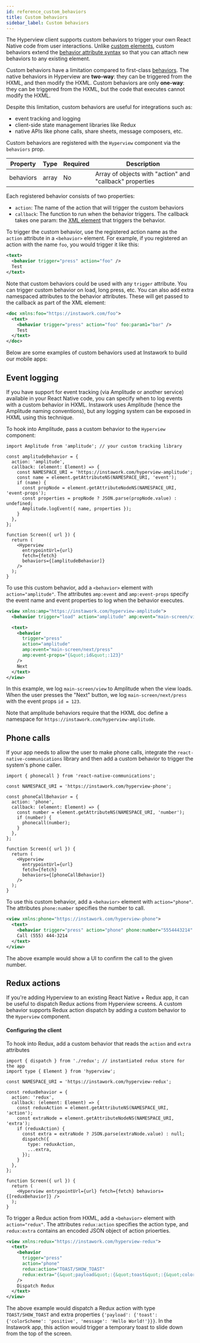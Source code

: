 ```yaml
---
id: reference_custom_behaviors
title: Custom behaviors
sidebar_label: Custom behaviors
---
```


The Hyperview client supports custom behaviors to trigger your own React Native code from user interactions. Unlike [custom elements](/docs/reference_custom_elements), custom behaviors extend the [behavior attribute syntax](/docs/reference_behavior_attributes) so that you can attach new behaviors to any existing element.

Custom behaviors have a limitation compared to first-class [behaviors](/docs/reference_behavior_attributes#action). The native behaviors in Hyperview are **two-way**: they can be triggered from the HXML, and then modify the HXML. Custom behaviors are only **one-way**: they can be triggered from the HXML, but the code that executes cannot modify the HXML.

Despite this limitation, custom behaviors are useful for integrations such as:

- event tracking and logging
- client-side state management libraries like Redux
- native APIs like phone calls, share sheets, message composers, etc.

Custom behaviors are registered with the `Hyperview` component via the `behaviors` prop.

| Property  | Type  | Required | Description                                              |
| --------- | ----- | -------- | -------------------------------------------------------- |
| behaviors | array | No       | Array of objects with "action" and "callback" properties |

Each registered behavior consists of two properties:

- `action`: The name of the action that will trigger the custom behaviors
- `callback`: The function to run when the behavior triggers. The callback takes one param: the [XML element](https://github.com/Instawork/hyperview/blob/master/src/types.js#L147) that triggers the behavior.

To trigger the custom behavior, use the registered action name as the `action` attribute in a `<behavior>` element. For example, if you registered an action with the name `foo`, you would trigger it like this:

```xml
<text>
  <behavior trigger="press" action="foo" />
  Test
</text>
```

Note that custom behaviors could be used with any `trigger` attribute. You can trigger custom behavior on load, long press, etc. You can also add extra namespaced attributes to the behavior attributes. These will get passed to the callback as part of the XML element:

```xml
<doc xmlns:foo="https://instawork.com/foo">
  <text>
    <behavior trigger="press" action="foo" foo:param1="bar" />
    Test
  </text>
</doc>
```

Below are some examples of custom behaviors used at Instawork to build our mobile apps:

## Event logging

If you have support for event tracking (via Amplitude or another service) available in your React Native code, you can specify when to log events with a custom behavior in HXML. Instawork uses Amplitude (hence the Amplitude naming conventions), but any logging system can be exposed in HXML using this technique.

To hook into Amplitude, pass a custom behavior to the `Hyperview` component:

```es6
import Amplitude from 'amplitude'; // your custom tracking library

const amplitudeBehavior = {
  action: 'amplitude',
  callback: (element: Element) => {
    const NAMESPACE_URI = 'https://instawork.com/hyperview-amplitude';
    const name = element.getAttributeNS(NAMESPACE_URI, 'event');
    if (name) {
      const propNode = element.getAttributeNodeNS(NAMESPACE_URI, 'event-props');
      const properties = propNode ? JSON.parse(propNode.value) : undefined;
      Amplitude.logEvent({ name, properties });
    }
  },
};

function Screen({ url }) {
  return (
    <Hyperview
      entrypointUrl={url}
      fetch={fetch}
      behaviors={[amplitudeBehavior]}
    />
  );
}
```

To use this custom behavior, add a `<behavior>` element with `action="amplitude"`. The attributes `amp:event` and `amp:event-props` specify the event name and event properties to log when the behavior executes.

```xml
<view xmlns:amp="https://instawork.com/hyperview-amplitude">
  <behavior trigger="load" action="amplitude" amp:event="main-screen/view" />

  <text>
    <behavior
      trigger="press"
      action="amplitude"
      amp:event="main-screen/next/press"
      amp:event-props="{&quot;id&quot;:123}"
    />
    Next
  </text>
</view>
```

In this example, we log `main-screen/view` to Amplitude when the view loads. When the user presses the "Next" button, we log `main-screen/next/press` with the event props `id = 123`.

Note that amplitude behaviors require that the HXML doc define a namespace for `https://instawork.com/hyperview-amplitude`.

## Phone calls

If your app needs to allow the user to make phone calls, integrate the `react-native-communications` library and then add a custom behavior to trigger the system's phone caller.

```es6
import { phonecall } from 'react-native-communications';

const NAMESPACE_URI = 'https://instawork.com/hyperview-phone';

const phoneCallBehavior = {
  action: 'phone',
  callback: (element: Element) => {
    const number = element.getAttributeNS(NAMESPACE_URI, 'number');
    if (number) {
      phonecall(number);
    }
  },
};

function Screen({ url }) {
  return (
    <Hyperview
      entrypointUrl={url}
      fetch={fetch}
      behaviors={[phoneCallBehavior]}
    />
  );
}
```

To use this custom behavior, add a `<behavior>` element with `action="phone"`. The attributes `phone:number` specifies the number to call.

```xml
<view xmlns:phone="https://instawork.com/hyperview-phone">
  <text>
    <behavior trigger="press" action="phone" phone:number="5554443214" />
    Call (555) 444-3214
  </text>
</view>
```

The above example would show a UI to confirm the call to the given number.

## Redux actions

If you're adding Hyperview to an existing React Native + Redux app, it can be useful to dispatch Redux actions from Hyperview screens. A custom behavior supports Redux action dispatch by adding a custom behavior to the `Hyperview` component.

#### Configuring the client

To hook into Redux, add a custom behavior that reads the `action` and `extra` attributes

```es6
import { dispatch } from './redux'; // instantiated redux store for the app
import type { Element } from 'hyperview';

const NAMESPACE_URI = 'https://instawork.com/hyperview-redux';

const reduxBehavior = {
  action: 'redux',
  callback: (element: Element) => {
    const reduxAction = element.getAttributeNS(NAMESPACE_URI, 'action');
    const extraNode = element.getAttributeNodeNS(NAMESPACE_URI, 'extra');
    if (reduxAction) {
      const extra = extraNode ? JSON.parse(extraNode.value) : null;
      dispatch({
        type: reduxAction,
        ...extra,
      });
    }
  },
};

function Screen({ url }) {
  return (
    <Hyperview entrypointUrl={url} fetch={fetch} behaviors={[reduxBehavior]} />
  );
}
```

To trigger a Redux action from HXML, add a `<behavior>` element with `action="redux"`. The attributes `redux:action` specifies the action type, and `redux:extra` contains an encoded JSON object of action prioerties.

```xml
<view xmlns:redux="https://instawork.com/hyperview-redux">
  <text>
    <behavior
      trigger="press"
      action="phone"
      redux:action="TOAST/SHOW_TOAST"
      redux:extra="{&quot;payload&quot;:{&quot;toast&quot;:{&quot;colorScheme&quot;:&quot;positive&quot;,&quot;message&quot;:&quot;Hello World!&quot;}}}"
    />
    Dispatch Redux
  </text>
</view>
```

The above example would dispatch a Redux action with type `TOAST/SHOW_TOAST` and extra properties `{'payload': {'toast': {'colorScheme': 'positive', 'message': 'Hello World!'}}}`. In the Instawork app, this action would trigger a temporary toast to slide down from the top of the screen.
